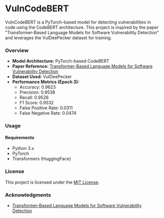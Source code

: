 # VulnCodeBERT

VulnCodeBERT is a PyTorch-based model for detecting vulnerabilities in code using the CodeBERT architecture. This project is inspired by the paper "Transformer-Based Language Models for Software Vulnerability Detection" and leverages the VulDeePecker dataset for training.

### Overview

- **Model Architecture:** PyTorch-based CodeBERT
- **Paper Reference:** [Transformer-Based Language Models for Software Vulnerability Detection](https://arxiv.org/pdf/2204.03214.pdf)
- **Dataset Used:** VulDeePecker
- **Performance Metrics (Epoch 3):**
  - Accuracy: 0.9623
  - Precision: 0.9538
  - Recall: 0.9526
  - F1 Score: 0.9532
  - False Positive Rate: 0.0311
  - False Negative Rate: 0.0474

### Usage

#### Requirements

- Python 3.x
- PyTorch
- Transformers (HuggingFace)

### License

This project is licensed under the [MIT License](LICENSE).

### Acknowledgments

- [Transformer-Based Language Models for Software Vulnerability Detection](https://arxiv.org/pdf/2204.03214.pdf)
